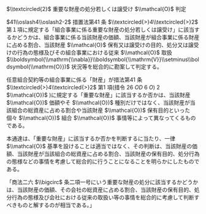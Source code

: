 $\\textcircled{2}$ 重要な財産の処分若しくは譲受け $\\mathcal{O}$ 判定

$41\\oslash4\\oslash2-2$ 措置法第41 条 $\\textcircled{>}4\\textcircled{>}2$ 第１項に規定する「組合事業に係る重要な財産の処分若しくは譲受け」に該当するかどうかは、組合事業に係る当該財産の価額、当該財産が組合事業に係る財産に占める割合、当該財産 $\\mathcal{O}$ 保有又は譲受けの目的、処分又は譲受けの行為の態様及びその組合事業における従来 $\\mathcal{O}$ 取扱 $\\boldsymbol{\\mathrm{\\nabla}}\\boldsymbol{\\mathrm{V}}\\setminus\\boldsymbol{\\mathrm{O}})$ 状況等を総合的に勘案して判定する。

任意組合契約等の組合事業に係る「財産」が措法第41 条 $\\textcircled{>}4\\textcircled{>}2$ 第1 項(措令 $26\ O D\ 6\ O)\ 2$ $\\mathcal{O})$ )に規定する「重要な財産」に該当するか否かは、当該財産 $\\mathcal{O})$ 価額やそ $\\mathcal{O})$ 種別だけではなく、当該財産が当該組合の総資産に占める割合や当該財産 $\\mathcal{O})$ 保有目的といった個々 $\\mathcal{O})$ 組合 $\\mathcal{O})$ 事情等によって異なってくるものである。

本通達は、「重要な財産」に該当するか否かを判断するに当たり、一律 $\\mathcal{O}$ 基準を設けることは適当ではなく、その判断は、当該財産の価額、当該財産が当該組合の総資産に占める割合、当該財産の保有目的、処分行為の態様などの事情を考慮して総合的に行うことになることを明らかにしたものである。

「商法二六 $\\bigcirc$ 条二項一号にいう重要な財産の処分に該当するかどうかは、当該財産の価額、その会社の総資産に占める割合、当該財産の保有目的、処分行為の態様及び会社における従来の取扱い等の事情を総合的に考慮して判断すべきものと解するのが相当である。」